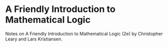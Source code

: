 # A Friendly Introduction to Mathematical Logic

Notes on A Friendly Introduction to Mathematical Logic (2e) by Christopher Leary and Lars Kristiansen.
